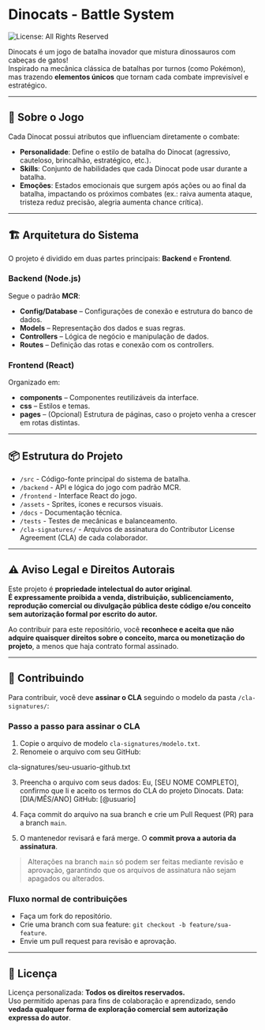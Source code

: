 # Dinocats - Battle System
![License: All Rights Reserved](https://img.shields.io/badge/License-All%20Rights%20Reserved-red.svg)

Dinocats é um jogo de batalha inovador que mistura dinossauros com cabeças de gatos!  
Inspirado na mecânica clássica de batalhas por turnos (como Pokémon), mas trazendo **elementos únicos** que tornam cada combate imprevisível e estratégico.

---

## 🚀 Sobre o Jogo

Cada Dinocat possui atributos que influenciam diretamente o combate:

- **Personalidade**: Define o estilo de batalha do Dinocat (agressivo, cauteloso, brincalhão, estratégico, etc.).
- **Skills**: Conjunto de habilidades que cada Dinocat pode usar durante a batalha.
- **Emoções**: Estados emocionais que surgem após ações ou ao final da batalha, impactando os próximos combates (ex.: raiva aumenta ataque, tristeza reduz precisão, alegria aumenta chance crítica).

---

## 🏗️ Arquitetura do Sistema

O projeto é dividido em duas partes principais: **Backend** e **Frontend**.

### Backend (Node.js)
Segue o padrão **MCR**:
- **Config/Database** – Configurações de conexão e estrutura do banco de dados.
- **Models** – Representação dos dados e suas regras.
- **Controllers** – Lógica de negócio e manipulação de dados.
- **Routes** – Definição das rotas e conexão com os controllers.

### Frontend (React)
Organizado em:
- **components** – Componentes reutilizáveis da interface.
- **css** – Estilos e temas.
- **pages** – (Opcional) Estrutura de páginas, caso o projeto venha a crescer em rotas distintas.

---

## 📦 Estrutura do Projeto

- `/src` - Código-fonte principal do sistema de batalha.
- `/backend` - API e lógica do jogo com padrão MCR.
- `/frontend` - Interface React do jogo.
- `/assets` - Sprites, ícones e recursos visuais.
- `/docs` - Documentação técnica.
- `/tests` - Testes de mecânicas e balanceamento.
- `/cla-signatures/` - Arquivos de assinatura do Contributor License Agreement (CLA) de cada colaborador.

---

## ⚠️ Aviso Legal e Direitos Autorais

Este projeto é **propriedade intelectual do autor original**.  
**É expressamente proibida a venda, distribuição, sublicenciamento, reprodução comercial ou divulgação pública deste código e/ou conceito sem autorização formal por escrito do autor.**  

Ao contribuir para este repositório, você **reconhece e aceita que não adquire quaisquer direitos sobre o conceito, marca ou monetização do projeto**, a menos que haja contrato formal assinado.

---

## 🤝 Contribuindo

Para contribuir, você deve **assinar o CLA** seguindo o modelo da pasta `/cla-signatures/`:

### Passo a passo para assinar o CLA

1. Copie o arquivo de modelo `cla-signatures/modelo.txt`.
2. Renomeie o arquivo com seu GitHub:

cla-signatures/seu-usuario-github.txt

3. Preencha o arquivo com seus dados:
Eu, [SEU NOME COMPLETO], confirmo que li e aceito os termos do CLA do projeto Dinocats.
Data: [DIA/MÊS/ANO]
GitHub: [@usuario]

4. Faça commit do arquivo na sua branch e crie um Pull Request (PR) para a branch `main`.
5. O mantenedor revisará e fará merge. O **commit prova a autoria da assinatura**.

> Alterações na branch `main` só podem ser feitas mediante revisão e aprovação, garantindo que os arquivos de assinatura não sejam apagados ou alterados.

### Fluxo normal de contribuições
- Faça um fork do repositório.
- Crie uma branch com sua feature: `git checkout -b feature/sua-feature`.
- Envie um pull request para revisão e aprovação.

---

## 📜 Licença

Licença personalizada: **Todos os direitos reservados.**  
Uso permitido apenas para fins de colaboração e aprendizado, sendo **vedada qualquer forma de exploração comercial sem autorização expressa do autor**.
